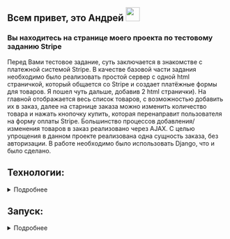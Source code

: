<h2>Всем привет, это Андрей <img src="https://github.com/blackcater/blackcater/raw/main/images/Hi.gif" height="32"/></h2>
</h2> 

<h3>Вы находитесь на странице моего проекта по тестовому заданию Stripe</h3> 

Перед Вами тестовое задание, суть заключается в знакомстве с платежной системой Stripe. 
В качестве базовой части задания необходимо было реализовать простой сервер с одной html страничкой, 
который общается со Stripe и создает платёжные формы для товаров.
Я пошел чуть дальше, добавив 2 html странички). 
На главной отображается весь список товаров, с возможностью добавить их в заказ,
далее на старнице заказа можно изменить количество товара и нажать кнопочку купить,
которая перенаправит пользователя на форму оплаты Stripe.
Большинство процессов добавления/изменения товаров в заказ реализовано через AJAX.
С целью упрощения в данном проекте реализована одна сущность заказа, без авторизации.
В работе необходимо было использовать Django, что и было сделано.

## Технологии:

<details><summary>Подробнее</summary>

**Языки программирования, библиотеки и модули:**

[![Python](https://img.shields.io/badge/Python-3.11-blue?logo=python)](https://www.python.org/)

[![Stripe](https://img.shields.io/badge/Stripe-8.4-blue?logo=Stripe)](https://stripe.com/)

**Фреймворк, расширения и библиотеки:**

[![Django](https://img.shields.io/badge/Django-v5.0.2-blue?logo=Django)](https://www.djangoproject.com/)


**Базы данных и инструменты работы с БД:**

[![SQLite3](https://img.shields.io/badge/-SQLite3-464646?logo=SQLite)](https://www.sqlite.com/version3.html)
[![PostgreSQL](https://img.shields.io/badge/-PostgreSQL-464646?logo=PostgreSQL)](https://www.postgresql.org/)

**Фронт:**

![Static Badge](https://img.shields.io/badge/Bootstrap-5.2.0-blue?logo=Bootstrap&logoColor=blue)
![Static Badge](https://img.shields.io/badge/Jquery-3.6.1-blue?logo=jquery&logoColor=blue)

**CI/CD:**


[![docker_compose](https://img.shields.io/badge/-Docker%20Compose-464646?logo=docker)](https://docs.docker.com/compose/)
[![gunicorn](https://img.shields.io/badge/-gunicorn-464646?logo=gunicorn)](https://gunicorn.org/)
[![Nginx](https://img.shields.io/badge/-NGINX-464646?logo=NGINX)](https://nginx.org/ru/)


</details>

## Запуск:

<details><summary>Подробнее</summary>


В первую очeредь для удосбва тестирования проект запущен на удаленном сервере и доступен по адресу:
`http://78.141.242.95/`

Доступ в админ панель:
`http://78.141.242.95/admin/`

Учетные данные для входа:
````
Username: adm
Password: adm
````


<details><summary>Локальный запуск: Docker Compose/PostgreSQL</summary>

1. Клонируйте репозиторий с GitHub:
   ```bash
   git clone git@github.com:AFrantsevich/test_task_stripe.git
   ```
   
2. В корневой директории проекта создайте файл .env для примера в директории находится [.env_example](.env_example). 
В случае отсутсвия данных, оставьте файл пустым. Главное что бы файл физически присутсвовал в директории.


3. Из корневой директории проекта выполните команду:
   ```bash
   docker-compose up -d --build 
   ```
   Проект будет развернут в трех docker-контейнерах (db, web, nginx) по адресу `http://localhost`.


4. В случае проблем наполнение БД. Вручную из корневой директории выполните следующие компанды:
   ```bash
   docker-compose exec web python manage.py migrate && \
   docker-compose exec web python manage.py load_data 15 454 6423 && \
   docker-compose exec web python manage.py createsuperuser  && \
   docker-compose exec web python manage.py collectstatic --no-input 
   ```

5. Доступ в админ панель:
   `http://localhost/admin/`
   
   Учетные данные для входа:
   ````
   Username: adm
   Password: adm
   ````

6. Остановить docker и удалить контейнеры можно командой из корневой директории проекта:
   ```bash
   docker compose -f docker-compose.yml down
   ```
   Если также необходимо удалить тома базы данных, статики и медиа:
   ```bash
   docker compose -f docker-compose.yml down -v
   ```
</details>

<details><summary>Локальный запуск: Django/SQLite3</summary>

1. Клонируйте репозиторий с GitHub:
   ```bash
   git clone git@github.com:AFrantsevich/test_task_stripe.git
   ```

2. Создайте и активируйте виртуальное окружение:
   * Если у вас Linux/macOS
   ```bash
    python -m venv venv && source venv/bin/activate
   ```
   * Если у вас Windows
   ```bash
    python -m venv venv && source venv/Scripts/activate
   ```
   
3. Установите в виртуальное окружение все необходимые зависимости из файла **requirements.txt**:
   ```bash
   python -m pip install --upgrade pip && pip install -r requirements.txt
   ```

4. В корневой директории проекта создайте файл .env для примера в директории находится [.env_example](.env_example). 
В случае отсутсвия данных, оставьте файл пустым. Главное что бы файл физически присутсвовал в директории.


5. Примените миграции, наполните БД тестовыми данными, создайте суперюзера, запустите приложение из корневой директории:
   ```bash
   python manage.py migrate && \
   python manage.py load_data 15 454 6423 && \
   python manage.py create_superuser && \
   python manage.py runserver
   ```
   Сервер запустится локально по адресу `http://127.0.0.1:8000/`


6. Остановить приложение можно комбинацией клавиш Ctl-C.
</details>